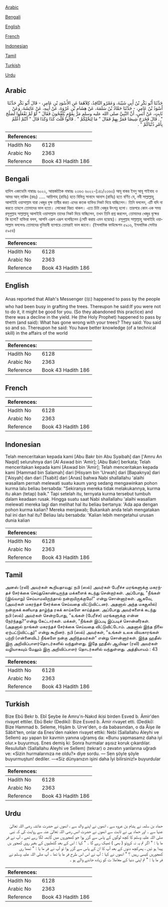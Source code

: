 [Arabic](#arabic)

[Bengali](#bengali)

[English](#english)

[French](#french)

[Indonesian](#indonesian)

[Tamil](#tamil)

[Turkish](#turkish)

[Urdu](#urdu)

## Arabic


<div dir="rtl" lang="ar" style={{fontSize:'larger',backgroundColor:'#f8f9fa',padding:20}}>
حَدَّثَنَا أَبُو بَكْرِ بْنُ أَبِي شَيْبَةَ، وَعَمْرٌو النَّاقِدُ، كِلاَهُمَا عَنِ الأَسْوَدِ بْنِ عَامِرٍ، - قَالَ أَبُو بَكْرٍ حَدَّثَنَا أَسْوَدُ بْنُ عَامِرٍ، - حَدَّثَنَا حَمَّادُ بْنُ سَلَمَةَ، عَنْ هِشَامِ بْنِ عُرْوَةَ، عَنْ أَبِيهِ، عَنْ عَائِشَةَ، وَعَنْ ثَابِتٍ، عَنْ أَنَسٍ، أَنَّ النَّبِيَّ صلى الله عليه وسلم مَرَّ بِقَوْمٍ يُلَقِّحُونَ فَقَالَ ‏"‏ لَوْ لَمْ تَفْعَلُوا لَصَلُحَ ‏"‏ ‏.‏ قَالَ فَخَرَجَ شِيصًا فَمَرَّ بِهِمْ فَقَالَ ‏"‏ مَا لِنَخْلِكُمْ ‏"‏ ‏.‏ قَالُوا قُلْتَ كَذَا وَكَذَا قَالَ ‏"‏ أَنْتُمْ أَعْلَمُ بِأَمْرِ دُنْيَاكُمْ ‏"‏ ‏.‏
</div>
<div style={{backgroundColor:'#f8f9fa',padding:20, marginBottom: 10}}><table> <thead> <tr> <th>References:</th> <th></th> </tr> </thead> <tbody><tr><td>Hadith No</td><td>6128</td></tr><tr><td>Arabic No</td><td>2363</td></tr><tr><td>Reference</td><td>Book 43 Hadith 186</td></tr></tbody></table></div>

## Bengali


<div dir="ltr" lang="bn" style={{fontSize:'larger',backgroundColor:'#f8f9fa',padding:20}}>
হাদিস একাডেমি নাম্বারঃ ৬০২২, আন্তর্জাতিক নাম্বারঃ ২৩৬৩ ৬০২২-(১৪১/২৩৬৩) আবূ বাকর ইবনু আবূ শাইবাহ ও আমর আন্‌ নাকিদ (রহঃ) ..... আয়িশাহ্ (রাযিঃ) হতে বিভিন্ন সানাদে আনাস (রাযিঃ) হতে বর্ণিত যে, নবী সাল্লাল্লাহু আলাইহি ওয়াসাল্লাম যারা খেজুর বৃক্ষ তাবীর করত এদের কতক ব্যক্তির নিকট দিয়ে যাচ্ছিলেন। তিনি বললেন, এটি যদি না করতে তাহলে তোমাদের ভাল হতো। লোকেরা বিরত থাকল। এতে চিটা খেজুর উৎপন্ন হলো। তারপরে কোন এক সময় রসূলুল্লাহ সাল্লাল্লাহু আলাইহি ওয়াসাল্লাম তাদের নিকট দিয়ে যাচ্ছিলেন, তখন তিনি প্রশ্ন করলেন, তোমাদের খেজুর বৃক্ষের কি হলো? ব্যক্তিরা বলল, আপনি এরূপ এরূপ বলেছিলেন (সেটি করায় এমন হয়েছে)। রসূলুল্লাহ সাল্লাল্লাহু আলাইহি ওয়াসাল্লাম বললেনঃ তোমাদের দুনিয়াবী ব্যাপারে তোমরাই ভাল জানো। (ইসলামিক ফাউন্ডেশন ৫৯১৬, ইসলামিক সেন্টার ৫৯৫৪)
</div>
<div style={{backgroundColor:'#f8f9fa',padding:20, marginBottom: 10}}><table> <thead> <tr> <th>References:</th> <th></th> </tr> </thead> <tbody><tr><td>Hadith No</td><td>6128</td></tr><tr><td>Arabic No</td><td>2363</td></tr><tr><td>Reference</td><td>Book 43 Hadith 186</td></tr></tbody></table></div>

## English


<div dir="ltr" lang="en" style={{fontSize:'larger',backgroundColor:'#f8f9fa',padding:20}}>
Anas reported that Allah's Messenger (ﷺ) happened to pass by the people who had been busy in grafting the trees. Thereupon he said:If you were not to do it, it might be good for you. (So they abandoned this practice) and there was a decline in the yield. He (the Holy Prophet) happened to pass by them (and said): What has gone wrong with your trees? They said: You said so and so. Thereupon he said: You have better knowledge (of a technical skill) in the affairs of the world
</div>
<div style={{backgroundColor:'#f8f9fa',padding:20, marginBottom: 10}}><table> <thead> <tr> <th>References:</th> <th></th> </tr> </thead> <tbody><tr><td>Hadith No</td><td>6128</td></tr><tr><td>Arabic No</td><td>2363</td></tr><tr><td>Reference</td><td>Book 43 Hadith 186</td></tr></tbody></table></div>

## French


<div dir="ltr" lang="fr" style={{fontSize:'larger',backgroundColor:'#f8f9fa',padding:20}}>

</div>
<div style={{backgroundColor:'#f8f9fa',padding:20, marginBottom: 10}}><table> <thead> <tr> <th>References:</th> <th></th> </tr> </thead> <tbody><tr><td>Hadith No</td><td>6128</td></tr><tr><td>Arabic No</td><td>2363</td></tr><tr><td>Reference</td><td>Book 43 Hadith 186</td></tr></tbody></table></div>

## Indonesian


<div dir="ltr" lang="id" style={{fontSize:'larger',backgroundColor:'#f8f9fa',padding:20}}>
Telah menceritakan kepada kami [Abu Bakr bin Abu Syaibah] dan ['Amru An Naqid] seluruhnya dari [Al Aswad bin 'Amir]; [Abu Bakr] berkata; Telah menceritakan kepada kami [Aswad bin 'Amir]; Telah menceritakan kepada kami [Hammad bin Salamah] dari [Hisyam bin 'Urwah] dari [Bapaknya] dari ['Aisyah] dan dari [Tsabit] dari [Anas] bahwa Nabi shallallahu 'alaihi wasallam pernah melewati suatu kaum yang sedang mengawinkan pohon kurma lalu beliau bersabda: "Sekiranya mereka tidak melakukannya, kurma itu akan (tetap) baik." Tapi setelah itu, ternyata kurma tersebut tumbuh dalam keadaan rusak. Hingga suatu saat Nabi shallallahu 'alaihi wasallam melewati mereka lagi dan melihat hal itu beliau bertanya: 'Ada apa dengan pohon kurma kalian? Mereka menjawab; Bukankah anda telah mengatakan hal ini dan hal itu? Beliau lalu bersabda: 'Kalian lebih mengetahui urusan dunia kalian
</div>
<div style={{backgroundColor:'#f8f9fa',padding:20, marginBottom: 10}}><table> <thead> <tr> <th>References:</th> <th></th> </tr> </thead> <tbody><tr><td>Hadith No</td><td>6128</td></tr><tr><td>Arabic No</td><td>2363</td></tr><tr><td>Reference</td><td>Book 43 Hadith 186</td></tr></tbody></table></div>

## Tamil


<div dir="ltr" lang="ta" style={{fontSize:'larger',backgroundColor:'#f8f9fa',padding:20}}>
அனஸ் (ரலி) அவர்கள் கூறியதாவது: நபி (ஸல்) அவர்கள் பேரீச்ச மரங்களுக்கு மகரந்தச் சேர்க்கை செய்துகொண்டிருந்த மக்களைக் கடந்து சென்றார்கள். அப்போது, "நீங்கள் (இவ்வாறு) செய்யாமலிருந்தால் நன்றாயிருக்குமே!" என்று சொன்னார்கள். ஆகவே, (அவர்கள் மகரந்தச் சேர்க்கை செய்வதை விட்டுவிட்டனர். அதனால் அந்த மகசூலில்) நன்றாகக் கனியாத தாழ்ந்த ரகக் காய்களே காய்த்தன. அப்போது அவர்களைக் கடந்து நபி (ஸல்) அவர்கள் சென்றபோது, "உங்கள் (பேரீச்ச) மரங்களுக்கு என்ன நேர்ந்தது?"என்று கேட்டார்கள். மக்கள், "நீங்கள் இப்படி இப்படிச் சொன்னீர்கள். (அதனால் நாங்கள் மகரந்தச் சேர்க்கை செய்வதை விட்டுவிட்டோம். அதனால் இந்த நிலை ஏற்பட்டுவிட்டது)" என்று கூறினர். நபி (ஸல்) அவர்கள், "உங்கள் உலக விவகாரங்கள் பற்றி (என்னைவிட) நீங்களே நன்கு அறிந்தவர்கள்" என்று சொன்னார்கள். இந்த ஹதீஸ் இரு அறிவிப்பாளர்தொடர்களில் வந்துள்ளது. இதே ஹதீஸ் ஆயிஷா (ரலி) அவர்கள் வழியாகவும் மேலும் இரு அறிவிப்பாளர் தொடர்களில் வந்துள்ளது. அத்தியாயம் : 43
</div>
<div style={{backgroundColor:'#f8f9fa',padding:20, marginBottom: 10}}><table> <thead> <tr> <th>References:</th> <th></th> </tr> </thead> <tbody><tr><td>Hadith No</td><td>6128</td></tr><tr><td>Arabic No</td><td>2363</td></tr><tr><td>Reference</td><td>Book 43 Hadith 186</td></tr></tbody></table></div>

## Turkish


<div dir="ltr" lang="tr" style={{fontSize:'larger',backgroundColor:'#f8f9fa',padding:20}}>
Bize Ebû Bekr b. Ebî Şeybe ile Amru'n-Nakıd ikisi birden Esved b. Âmir'den rivayet ettiler. Ebû Bekr (Dediki): Bize Esved b. Âmir rivayet etti. (Dediki): Bize Hammad b. Seleme, Hişâm b. Urve'den, o da babasından, o da Âişe ile Sâbit'ten, onlar da Enes'den naklen rivayet ettiki: Nebi (Sallallahu Aleyhi ve Sellem) aşı yapan bir kavmin yanına uğramış da: «Bunu yapmasamz daha iyi olur.» buyurmuş. Enes demiş ki: Sonra hurmalar aşısız koruk çıkardılar. Resulullah (Sallallahu Aleyhi ve Sellem) (tekrar) o zevatın yanlarına uğradı ve: «Sizin hurmalarınıza ne oldu?» diye sordu. — Sen şöyle şöyle buyurmuştun! dediler. —«Siz dünyanızın işini daha İyi bilirsiniz!» buyurdular
</div>
<div style={{backgroundColor:'#f8f9fa',padding:20, marginBottom: 10}}><table> <thead> <tr> <th>References:</th> <th></th> </tr> </thead> <tbody><tr><td>Hadith No</td><td>6128</td></tr><tr><td>Arabic No</td><td>2363</td></tr><tr><td>Reference</td><td>Book 43 Hadith 186</td></tr></tbody></table></div>

## Urdu


<div dir="rtl" lang="ur" style={{fontSize:'larger',backgroundColor:'#f8f9fa',padding:20}}>
حماد بن سلمہ نے ہشام بن عروہ سے ، انھوں نے اپنے والد سے ، انھوں نے حضرت عائشہ رضی اللہ تعالیٰ عنہا سے ۔ اور حماد ہی نے ثابت سے انھوں نے حضرت انس رضی اللہ تعالیٰ عنہ سے روایت کی کہ نبی صلی اللہ علیہ وسلم کا کچھ لوگوں کے پاس سے گزر ہوا جو کھجوروں میں گابھہ لگا رہے تھے ، آپ نے فر ما یا : " اگر تم یہ نہ کروتو ( بھی ) ٹھیک رہے گا ۔ " کہا : اس کے بعد گٹھلیوں کے بغیر روی کھجور یں پیدا ہو ئیں ، پھرکچھ دنوں کے بعد آپ کا ان کے پاس سے گزر ہوا تو آپ نے فر ما یا : " تمھا ری کھجوریں کیسی رہیں ؟ " انھوں نے کہا : آپ نے اس اس طرح فر ما یا تھا ۔ آپ صلی اللہ علیہ وسلم نے فر ما یا : " تم اپنی دنیا کے معاملا ت کو زیادہ جاننے والے ہو ۔
</div>
<div style={{backgroundColor:'#f8f9fa',padding:20, marginBottom: 10}}><table> <thead> <tr> <th>References:</th> <th></th> </tr> </thead> <tbody><tr><td>Hadith No</td><td>6128</td></tr><tr><td>Arabic No</td><td>2363</td></tr><tr><td>Reference</td><td>Book 43 Hadith 186</td></tr></tbody></table></div>